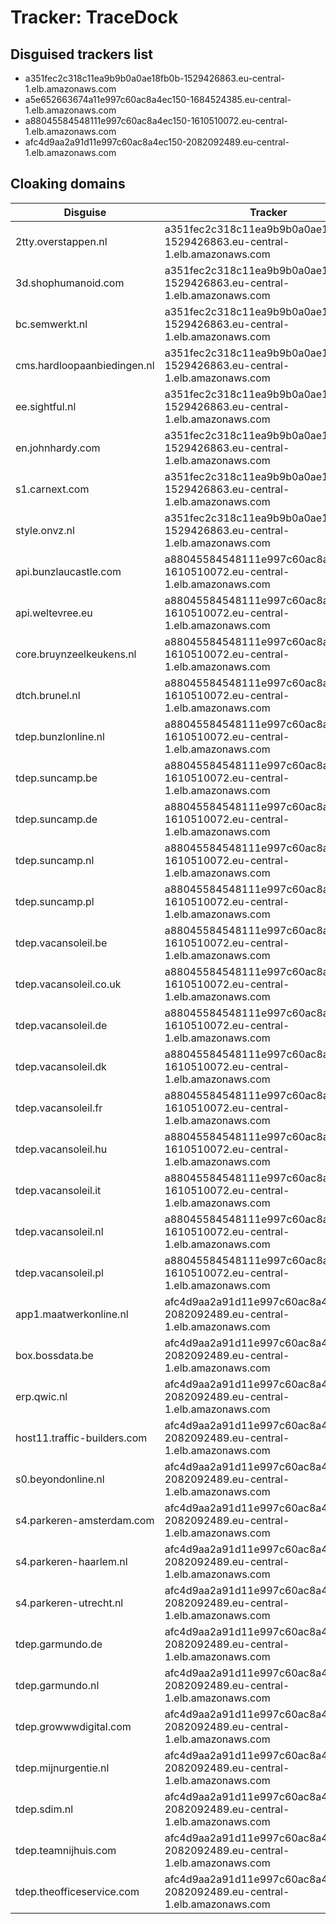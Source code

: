 # Tracker: TraceDock

## Disguised trackers list

* a351fec2c318c11ea9b9b0a0ae18fb0b-1529426863.eu-central-1.elb.amazonaws.com
* a5e652663674a11e997c60ac8a4ec150-1684524385.eu-central-1.elb.amazonaws.com
* a88045584548111e997c60ac8a4ec150-1610510072.eu-central-1.elb.amazonaws.com
* afc4d9aa2a91d11e997c60ac8a4ec150-2082092489.eu-central-1.elb.amazonaws.com

## Cloaking domains

| Disguise | Tracker |
| ---- | ---- |
| 2tty.overstappen.nl | a351fec2c318c11ea9b9b0a0ae18fb0b-1529426863.eu-central-1.elb.amazonaws.com |
| 3d.shophumanoid.com | a351fec2c318c11ea9b9b0a0ae18fb0b-1529426863.eu-central-1.elb.amazonaws.com |
| bc.semwerkt.nl | a351fec2c318c11ea9b9b0a0ae18fb0b-1529426863.eu-central-1.elb.amazonaws.com |
| cms.hardloopaanbiedingen.nl | a351fec2c318c11ea9b9b0a0ae18fb0b-1529426863.eu-central-1.elb.amazonaws.com |
| ee.sightful.nl | a351fec2c318c11ea9b9b0a0ae18fb0b-1529426863.eu-central-1.elb.amazonaws.com |
| en.johnhardy.com | a351fec2c318c11ea9b9b0a0ae18fb0b-1529426863.eu-central-1.elb.amazonaws.com |
| s1.carnext.com | a351fec2c318c11ea9b9b0a0ae18fb0b-1529426863.eu-central-1.elb.amazonaws.com |
| style.onvz.nl | a351fec2c318c11ea9b9b0a0ae18fb0b-1529426863.eu-central-1.elb.amazonaws.com |
| api.bunzlaucastle.com | a88045584548111e997c60ac8a4ec150-1610510072.eu-central-1.elb.amazonaws.com |
| api.weltevree.eu | a88045584548111e997c60ac8a4ec150-1610510072.eu-central-1.elb.amazonaws.com |
| core.bruynzeelkeukens.nl | a88045584548111e997c60ac8a4ec150-1610510072.eu-central-1.elb.amazonaws.com |
| dtch.brunel.nl | a88045584548111e997c60ac8a4ec150-1610510072.eu-central-1.elb.amazonaws.com |
| tdep.bunzlonline.nl | a88045584548111e997c60ac8a4ec150-1610510072.eu-central-1.elb.amazonaws.com |
| tdep.suncamp.be | a88045584548111e997c60ac8a4ec150-1610510072.eu-central-1.elb.amazonaws.com |
| tdep.suncamp.de | a88045584548111e997c60ac8a4ec150-1610510072.eu-central-1.elb.amazonaws.com |
| tdep.suncamp.nl | a88045584548111e997c60ac8a4ec150-1610510072.eu-central-1.elb.amazonaws.com |
| tdep.suncamp.pl | a88045584548111e997c60ac8a4ec150-1610510072.eu-central-1.elb.amazonaws.com |
| tdep.vacansoleil.be | a88045584548111e997c60ac8a4ec150-1610510072.eu-central-1.elb.amazonaws.com |
| tdep.vacansoleil.co.uk | a88045584548111e997c60ac8a4ec150-1610510072.eu-central-1.elb.amazonaws.com |
| tdep.vacansoleil.de | a88045584548111e997c60ac8a4ec150-1610510072.eu-central-1.elb.amazonaws.com |
| tdep.vacansoleil.dk | a88045584548111e997c60ac8a4ec150-1610510072.eu-central-1.elb.amazonaws.com |
| tdep.vacansoleil.fr | a88045584548111e997c60ac8a4ec150-1610510072.eu-central-1.elb.amazonaws.com |
| tdep.vacansoleil.hu | a88045584548111e997c60ac8a4ec150-1610510072.eu-central-1.elb.amazonaws.com |
| tdep.vacansoleil.it | a88045584548111e997c60ac8a4ec150-1610510072.eu-central-1.elb.amazonaws.com |
| tdep.vacansoleil.nl | a88045584548111e997c60ac8a4ec150-1610510072.eu-central-1.elb.amazonaws.com |
| tdep.vacansoleil.pl | a88045584548111e997c60ac8a4ec150-1610510072.eu-central-1.elb.amazonaws.com |
| app1.maatwerkonline.nl | afc4d9aa2a91d11e997c60ac8a4ec150-2082092489.eu-central-1.elb.amazonaws.com |
| box.bossdata.be | afc4d9aa2a91d11e997c60ac8a4ec150-2082092489.eu-central-1.elb.amazonaws.com |
| erp.qwic.nl | afc4d9aa2a91d11e997c60ac8a4ec150-2082092489.eu-central-1.elb.amazonaws.com |
| host11.traffic-builders.com | afc4d9aa2a91d11e997c60ac8a4ec150-2082092489.eu-central-1.elb.amazonaws.com |
| s0.beyondonline.nl | afc4d9aa2a91d11e997c60ac8a4ec150-2082092489.eu-central-1.elb.amazonaws.com |
| s4.parkeren-amsterdam.com | afc4d9aa2a91d11e997c60ac8a4ec150-2082092489.eu-central-1.elb.amazonaws.com |
| s4.parkeren-haarlem.nl | afc4d9aa2a91d11e997c60ac8a4ec150-2082092489.eu-central-1.elb.amazonaws.com |
| s4.parkeren-utrecht.nl | afc4d9aa2a91d11e997c60ac8a4ec150-2082092489.eu-central-1.elb.amazonaws.com |
| tdep.garmundo.de | afc4d9aa2a91d11e997c60ac8a4ec150-2082092489.eu-central-1.elb.amazonaws.com |
| tdep.garmundo.nl | afc4d9aa2a91d11e997c60ac8a4ec150-2082092489.eu-central-1.elb.amazonaws.com |
| tdep.growwwdigital.com | afc4d9aa2a91d11e997c60ac8a4ec150-2082092489.eu-central-1.elb.amazonaws.com |
| tdep.mijnurgentie.nl | afc4d9aa2a91d11e997c60ac8a4ec150-2082092489.eu-central-1.elb.amazonaws.com |
| tdep.sdim.nl | afc4d9aa2a91d11e997c60ac8a4ec150-2082092489.eu-central-1.elb.amazonaws.com |
| tdep.teamnijhuis.com | afc4d9aa2a91d11e997c60ac8a4ec150-2082092489.eu-central-1.elb.amazonaws.com |
| tdep.theofficeservice.com | afc4d9aa2a91d11e997c60ac8a4ec150-2082092489.eu-central-1.elb.amazonaws.com |